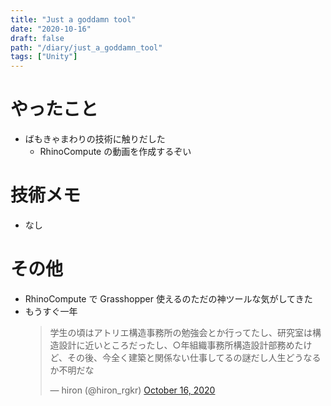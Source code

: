 ```yaml
---
title: "Just a goddamn tool"
date: "2020-10-16"
draft: false
path: "/diary/just_a_goddamn_tool"
tags: ["Unity"]
---
```


# やったこと

- ばもきゃまわりの技術に触りだした
  - RhinoCompute の動画を作成するぞい


# 技術メモ

- なし

# その他

- RhinoCompute で Grasshopper 使えるのただの神ツールな気がしてきた
- もうすぐ一年
  <blockquote class="twitter-tweet"><p lang="ja" dir="ltr">学生の頃はアトリエ構造事務所の勉強会とか行ってたし、研究室は構造設計に近いところだったし、○年組織事務所構造設計部務めたけど、その後、今全く建築と関係ない仕事してるの謎だし人生どうなるか不明だな</p>&mdash; hiron (@hiron_rgkr) <a href="https://twitter.com/hiron_rgkr/status/1317051894473261056?ref_src=twsrc%5Etfw">October 16, 2020</a></blockquote> <script async src="https://platform.twitter.com/widgets.js" charset="utf-8"></script>

